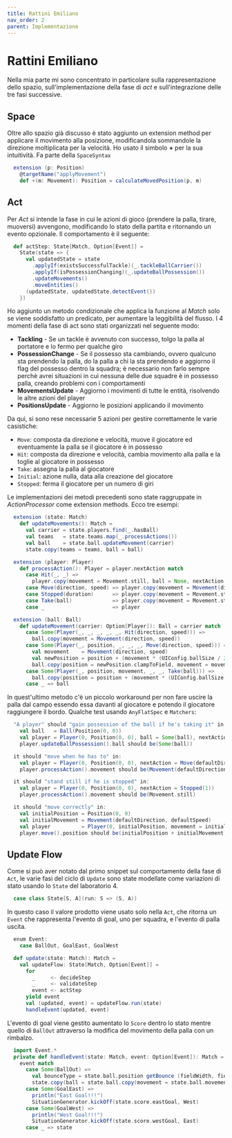 ```yaml
---
title: Rattini Emiliano
nav_order: 2
parent: Implementazione
---
```

# Rattini Emiliano

Nella mia parte mi sono concentrato in particolare sulla rappresentazione dello spazio, sull'implementazione della fase
di *act* e sull'integrazione delle tre fasi successive.
## Space
Oltre allo spazio già discusso è stato aggiunto un extension method per applicare il movimento alla posizione, modificandola 
sommandole la direzione moltiplicata per la velocità.
Ho usato il simbolo **+** per la sua intuitività. Fa parte della `SpaceSyntax`
```scala
  extension (p: Position)
    @targetName("applyMovement")
    def +(m: Movement): Position = calculateMovedPosition(p, m)
```

## Act
Per *Act* si intende la fase in cui le azioni di gioco (prendere la palla, tirare, muoversi) avvengono,
modificando lo stato della partita e ritornando un evento opzionale.
Il comportamento è il seguente:
```scala
  def actStep: State[Match, Option[Event]] = 
    State(state => {
      val updatedState = state
        .applyIf(existsSuccessfulTackle)(_.tackleBallCarrier())
        .applyIf(isPossessionChanging)(_.updateBallPossession())
        .updateMovements()
        .moveEntities()
      (updatedState, updatedState.detectEvent())
    })
```
Ho aggiunto un metodo condizionale che applica la funzione al *Match* solo se viene soddisfatto un predicato,
per aumentare la leggibilità del flusso.
I 4 momenti della fase di act sono stati organizzati nel seguente modo:
- **Tackling** - Se un tackle è avvenuto con successo, tolgo la palla al portatore e lo fermo per qualche giro
- **PossessionChange** - Se il possesso sta cambiando, ovvero qualcuno sta prendendo la palla, do la palla a chi la sta prendendo e 
aggiorno il flag del possesso dentro la squadra; è necessario non farlo sempre perchè avrei situazioni in cui
nessuna delle due squadre è in possesso palla, creando problemi con i comportamenti
- **MovementsUpdate** - Aggiorno i movimenti di tutte le entità, risolvendo le altre azioni del player
- **PositionsUpdate** - Aggiorno le posizioni applicando il movimento

Da qui, si sono rese necessarie 5 azioni per gestire correttamente le varie casistiche:
- `Move`: composta da direzione e velocità, muove il giocatore ed eventuamente la palla se il giocatore è in possesso
- `Hit`: composta da direzione e velocità, cambia movimento alla palla e la toglie al giocatore in possesso
- `Take`: assegna la palla al giocatore
- `Initial`: azione nulla, data alla creazione del giocatore
- `Stopped`: ferma il giocatore per un numero di giri

Le implementazioni dei metodi precedenti sono state raggruppate in *ActionProcessor* come extension methods.
Ecco tre esempi:
```scala
  extension (state: Match)
    def updateMovements(): Match =
      val carrier = state.players.find(_.hasBall)
      val teams   = state.teams.map(_.processActions())
      val ball    = state.ball.updateMovement(carrier)
      state.copy(teams = teams, ball = ball)

  extension (player: Player)
    def processAction(): Player = player.nextAction match
      case Hit(_, _) => 
        player.copy(movement = Movement.still, ball = None, nextAction = Stopped(MatchConfig.stoppedAfterHit))
      case Move(direction, speed) => player.copy(movement = Movement(direction, speed))
      case Stopped(duration)      => player.copy(movement = Movement.still)
      case Take(ball)             => player.copy(movement = Movement.still)
      case _                      => player

  extension (ball: Ball)
    def updateMovement(carrier: Option[Player]): Ball = carrier match
      case Some(Player(_, _, _, _, _, Hit(direction, speed))) => 
        ball.copy(movement = Movement(direction, speed))
      case Some(Player(_, position, _, _, _, Move(direction, speed))) =>
        val movement    = Movement(direction, speed)
        val newPosition = position + (movement * (UIConfig.ballSize / 2))
        ball.copy(position = newPosition.clampToField, movement = movement)
      case Some(Player(_, position, movement, _, _, Take(ball))) =>
        ball.copy(position = position + (movement * (UIConfig.ballSize / 2)), movement = movement)
      case _ => ball
```
In quest'ultimo metodo c'è un piccolo workaround per non fare uscire la palla dal campo essendo essa davanti al giocatore
e potendo il giocatore raggiungere il bordo.
Qualche test usando `AnyFlatSpec` e `Matchers`:
```scala
  "A player" should "gain possession of the ball if he's taking it" in:
    val ball   = Ball(Position(0, 0))
    val player = Player(0, Position(0, 0), ball = Some(ball), nextAction = Take(ball))
    player.updateBallPossession().ball should be(Some(ball))

  it should "move when he has to" in:
    val player = Player(0, Position(0, 0), nextAction = Move(defaultDirection, defaultSpeed))
    player.processAction().movement should be(Movement(defaultDirection, defaultSpeed))

  it should "stand still if he is stopped" in:
    val player = Player(0, Position(0, 0), nextAction = Stopped(1))
    player.processAction().movement should be(Movement.still)

  it should "move correctly" in:
    val initialPosition = Position(0, 0)
    val initialMovement = Movement(defaultDirection, defaultSpeed)
    val player          = Player(0, initialPosition, movement = initialMovement)
    player.move().position should be(initialPosition + initialMovement)
```
## Update Flow
Come si può aver notato dal primo snippet sul comportamento della fase di `Act`, le varie fasi del ciclo di `Update`
sono state modellate come variazioni di stato usando lo `State` del laboratorio 4.
```scala
  case class State[S, A](run: S => (S, A))
```
In questo caso il valore prodotto viene usato solo nella `Act`, che ritorna un `Event` che rappresenta l'evento di 
goal, uno per squadra, e l'evento di palla uscita.
```scala
  enum Event:
    case BallOut, GoalEast, GoalWest

  def update(state: Match): Match =
    val updateFlow: State[Match, Option[Event]] = 
      for
        _     <- decideStep
        _     <- validateStep
        event <- actStep
      yield event
      val (updated, event) = updateFlow.run(state)
      handleEvent(updated, event)
```
L'evento di goal viene gestito aumentato lo `Score` dentro lo stato mentre quello di `BallOut` attraverso
la modifica del movimento della palla con un rimbalzo.
```scala
  import Event.*
  private def handleEvent(state: Match, event: Option[Event]): Match =
    event match
      case Some(BallOut) =>
        val bounceType = state.ball.position getBounce (fieldWidth, fieldHeight)
        state.copy(ball = state.ball.copy(movement = state.ball.movement getMovementFrom bounceType)) 
      case Some(GoalEast) =>
        println("East Goal!!!")
        SituationGenerator.kickOff(state.score.eastGoal, West) 
      case Some(GoalWest) =>
        println("West Goal!!!")
        SituationGenerator.kickOff(state.score.westGoal, East) 
      case _ => state
```

